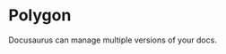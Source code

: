 <!-- ---
sidebar_position: 4
--- -->

# Polygon

Docusaurus can manage multiple versions of your docs.


